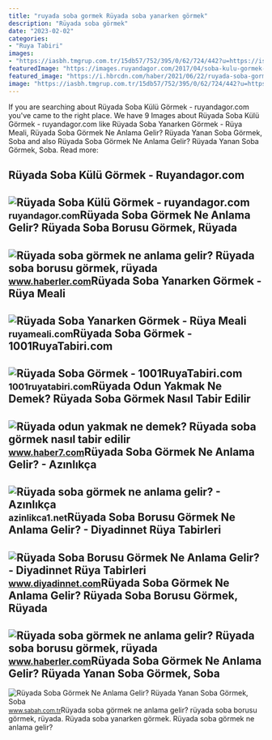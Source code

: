 ```yaml
---
title: "ruyada soba gormek Rüyada soba yanarken görmek"
description: "Rüyada soba görmek"
date: "2023-02-02"
categories:
- "Ruya Tabiri"
images:
- "https://iasbh.tmgrup.com.tr/15db57/752/395/0/62/724/442?u=https://isbh.tmgrup.com.tr/sbh/2022/04/29/ruyada-soba-gormek-ne-anlama-gelir-ruyada-yanan-soba-gormek-anlami-1651235967535.jpg"
featuredImage: "https://images.ruyandagor.com/2017/04/soba-kulu-gormek-0248.jpg"
featured_image: "https://i.hbrcdn.com/haber/2021/06/22/ruyada-soba-gormek-ne-anlama-gelir-ruyada-soba-14217639_8818_m.jpg"
image: "https://iasbh.tmgrup.com.tr/15db57/752/395/0/62/724/442?u=https://isbh.tmgrup.com.tr/sbh/2022/04/29/ruyada-soba-gormek-ne-anlama-gelir-ruyada-yanan-soba-gormek-anlami-1651235967535.jpg"
---
```


If you are searching about Rüyada Soba Külü Görmek - ruyandagor.com you've came to the right place. We have 9 Images about Rüyada Soba Külü Görmek - ruyandagor.com like Rüyada Soba Yanarken Görmek - Rüya Meali, Rüyada Soba Görmek Ne Anlama Gelir? Rüyada Yanan Soba Görmek, Soba and also Rüyada Soba Görmek Ne Anlama Gelir? Rüyada Yanan Soba Görmek, Soba. Read more:

Rüyada Soba Külü Görmek - Ruyandagor.com
----------------------------------------

 ![Rüyada Soba Külü Görmek - ruyandagor.com](https://images.ruyandagor.com/2017/04/soba-kulu-gormek-0248.jpg) <small>ruyandagor.com</small>Rüyada Soba Görmek Ne Anlama Gelir? Rüyada Soba Borusu Görmek, Rüyada
---------------------------------------------------------------------

 ![Rüyada soba görmek ne anlama gelir? Rüyada soba borusu görmek, rüyada](https://i.hbrcdn.com/haber/2021/06/22/ruyada-soba-gormek-ne-anlama-gelir-ruyada-soba-14217639_2645_m.jpg) <small>www.haberler.com</small>Rüyada Soba Yanarken Görmek - Rüya Meali
----------------------------------------

 ![Rüyada Soba Yanarken Görmek - Rüya Meali](http://ruyameali.com/wp-content/uploads/2030/02/1-30.jpg) <small>ruyameali.com</small>Rüyada Soba Görmek - 1001RuyaTabiri.com
---------------------------------------

 ![Rüyada Soba Görmek - 1001RuyaTabiri.com](https://1001ruyatabiri.com/wp-content/uploads/2018/03/ruyada-alev-gormek-ates-gormek-yangin-gormek-ruya-tabirleri-dini-islami-diyanet2-300x190.png) <small>1001ruyatabiri.com</small>Rüyada Odun Yakmak Ne Demek? Rüyada Soba Görmek Nasıl Tabir Edilir
------------------------------------------------------------------

 ![Rüyada odun yakmak ne demek? Rüyada soba görmek nasıl tabir edilir](https://i20.haber7.net/resize/1280x720/haber/haber7/photos/2020/45/ruyada_odun_yakmak_ne_demek_ruyada_soba_gormek_nasil_tabir_edilir_1604570573_7463.jpg) <small>www.haber7.com</small>Rüyada Soba Görmek Ne Anlama Gelir? - Azınlıkça
-----------------------------------------------

 ![Rüyada soba görmek ne anlama gelir? - Azınlıkça](https://azinlikca1.net/wp-content/uploads/2022/10/soba-oven-60292_1280-1140x694.jpeg) <small>azinlikca1.net</small>Rüyada Soba Borusu Görmek Ne Anlama Gelir? - Diyadinnet Rüya Tabirleri
----------------------------------------------------------------------

 ![Rüyada Soba Borusu Görmek Ne Anlama Gelir? - Diyadinnet Rüya Tabirleri](https://www.diyadinnet.com/d/ruya/ruyada-soba-borusu-gormek-ne-anlama-gelir-142.jpg) <small>www.diyadinnet.com</small>Rüyada Soba Görmek Ne Anlama Gelir? Rüyada Soba Borusu Görmek, Rüyada
---------------------------------------------------------------------

 ![Rüyada soba görmek ne anlama gelir? Rüyada soba borusu görmek, rüyada](https://i.hbrcdn.com/haber/2021/06/22/ruyada-soba-gormek-ne-anlama-gelir-ruyada-soba-14217639_8818_m.jpg) <small>www.haberler.com</small>Rüyada Soba Görmek Ne Anlama Gelir? Rüyada Yanan Soba Görmek, Soba
------------------------------------------------------------------

 ![Rüyada Soba Görmek Ne Anlama Gelir? Rüyada Yanan Soba Görmek, Soba](https://iasbh.tmgrup.com.tr/15db57/752/395/0/62/724/442?u=https://isbh.tmgrup.com.tr/sbh/2022/04/29/ruyada-soba-gormek-ne-anlama-gelir-ruyada-yanan-soba-gormek-anlami-1651235967535.jpg) <small>www.sabah.com.tr</small>Rüyada soba görmek ne anlama gelir? rüyada soba borusu görmek, rüyada. Rüyada soba yanarken görmek. Rüyada soba görmek ne anlama gelir?
